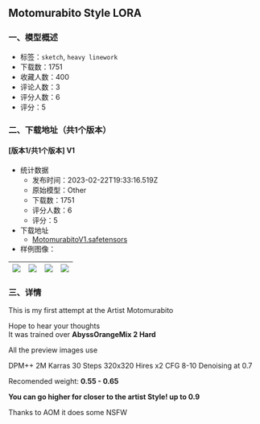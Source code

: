## Motomurabito Style LORA
### 一、模型概述

- 标签：`sketch`, `heavy linework`
- 下载数：1751
- 收藏人数：400
- 评论人数：3
- 评分人数：6
- 评分：5

### 二、下载地址（共1个版本）

#### [版本1/共1个版本] V1

- 统计数据
  - 发布时间：2023-02-22T19:33:16.519Z
  - 原始模型：Other
  - 下载数：1751
  - 评分人数：6
  - 评分：5
- 下载地址
  - [MotomurabitoV1.safetensors](https://civitai.com/api/download/models/13728)
- 样例图像：

| <img src="https://image.civitai.com/xG1nkqKTMzGDvpLrqFT7WA/acefaab5-bb35-4e05-c804-5608360b8f00/width=450/132943.jpeg" /> | <img src="https://image.civitai.com/xG1nkqKTMzGDvpLrqFT7WA/3e152ab6-704f-464b-915b-bb7371019f00/width=450/132962.jpeg" /> | <img src="https://image.civitai.com/xG1nkqKTMzGDvpLrqFT7WA/56af10d9-a80b-4a44-009c-dcbeb8fdf400/width=450/132961.jpeg" /> | <img src="https://image.civitai.com/xG1nkqKTMzGDvpLrqFT7WA/7d7c4a60-aa99-4e19-fcc2-3d0ad8d9df00/width=450/132960.jpeg" /> |
| ---- | ---- | ---- | ---- |


### 三、详情
<p>This is my first attempt at the Artist Motomurabito</p><p>Hope to hear your thoughts <br />It was trained over <strong>AbyssOrangeMix 2 Hard</strong></p><p>All the preview images use</p><p>DPM++ 2M Karras 30 Steps 320x320 Hires x2 CFG 8-10 Denoising at 0.7</p><p>Recomended weight: <strong>0.55 -  0.65</strong></p><p><strong>You can go higher for closer to the artist Style! up to 0.9</strong></p><p>Thanks to AOM it does some NSFW</p>